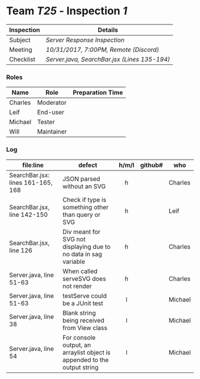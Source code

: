 # Team *T25* - Inspection *1*
 
Inspection | Details
----- | -----
Subject | *Server Response Inspection*
Meeting | *10/31/2017, 7:00PM, Remote (Discord)*
Checklist | *Server.java, SearchBar.jsx (Lines 135-194)*

### Roles
Name | Role | Preparation Time
---- | ---- | ----
Charles | Moderator |
Leif | End-user |
Michael | Tester |
Will | Maintainer |

### Log
file:line | defect | h/m/l | github# | who
--- | --- |:---:|:---:| ---
SearchBar.jsx: lines 161-165, 168 | JSON parsed without an SVG | h | | Charles
SearchBar.jsx, line 142-150 | Check if type is something other than query or SVG | h | | Leif
SearchBar.jsx, line 126 | Div meant for SVG not displaying due to no data in sag variable | h | | Charles
Server.java, line 51-63 | When called serveSVG does not render | h | | Charles
Server.java, line 51-63 | testServe could be a JUnit test | l | | Michael
Server.java, line 38 | Blank string being received from View class | l | | Michael
Server.java, line 54 | For console output, an arraylist object is appended to the output string | l | | Michael
